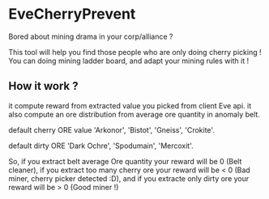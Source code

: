 # EveCherryPrevent

Bored about mining drama in your corp/alliance ?

This tool will help you find those people who are only doing cherry picking !
You can doing mining ladder board, and adapt your mining rules with it !

## How it work ?

  it compute reward from extracted value you picked from client Eve api. it also compute an ore distribution from average ore quantity in anomaly belt.
  
  default cherry ORE value 'Arkonor', 'Bistot', 'Gneiss', 'Crokite'.
  
  default dirty ORE 'Dark Ochre', 'Spodumain', 'Mercoxit'.
  
  So, if you extract belt average Ore quantity your reward will be 0 (Belt cleaner), if you extract too many cherry ore your reward will be < 0 (Bad miner, cherry picker detected :D), and if you extracte only dirty ore your reward will be > 0 (Good miner !)

